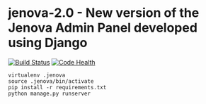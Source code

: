 # jenova-2.0 - New version of the Jenova Admin Panel developed using Django

 [![Build Status](https://travis-ci.org/rodrigollima/jenova-2.0.svg?branch=master)](https://travis-ci.org/rodrigollima/jenova-2.0)
 [![Code Health](https://landscape.io/github/rodrigollima/jenova-2.0/master/landscape.svg?style=flat)](https://landscape.io/github/rodrigollima/jenova-2.0/master)

 ```console
 virtualenv .jenova
 source .jenova/bin/activate
 pip install -r requirements.txt
 python manage.py runserver
 ```

